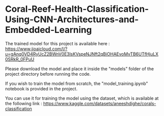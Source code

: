 # Coral-Reef-Health-Classification-Using-CNN-Architectures-and-Embedded-Learning

The trained model for this project is available here : https://www.jioaicloud.com/l/?u=gAnq0VD4RyUcZ2BWnV0E3lsKVspeNJNft2qBiOHAEvoMvTB6UTfHjuLX0SRkR_0FPuU

Please download the model and place it inside the "models" folder of the project directory before running the code.

If you wish to train the model from scratch, the "model_training.ipynb" notebook is provided in the project.

You can use it for training the model using the dataset, which is available at the following link : https://www.kaggle.com/datasets/aneeshdighe/corals-classification
